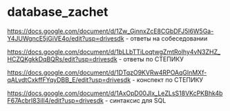# database_zachet

https://docs.google.com/document/d/1Zw_GjnnxZcE8CGbDFJ5l6W5Ga-Y4JUWgncE5jGiVE4o/edit?usp=drivesdk - ответы на собеседовании

https://docs.google.com/document/d/1bLLbTTiLoqtwgZmtRolhy4vN3ZHZ_HCZQKgkkDqBQRs/edit?usp=drivesdk - ответы по СТЕПИКУ

https://docs.google.com/document/d/1DTqzO9KVRw4RPOAqGlnMXf-qALvdtCxkffFYqyDBB_E/edit?usp=drivesdk - конспект по СТЕПИКУ

https://docs.google.com/document/d/1AxOpD00JIx_LeZLsS18VKcPKBhk4bF67AcbrI83iIl4/edit?usp=drivesdk - синтаксис для SQL



